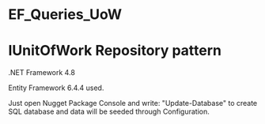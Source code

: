 # EF_Queries_UoW

# IUnitOfWork Repository pattern

.NET Framework 4.8

Entity Framework 6.4.4 used.

 Just open Nugget Package Console and write: "Update-Database" to create SQL database and data will be seeded through Configuration. 
